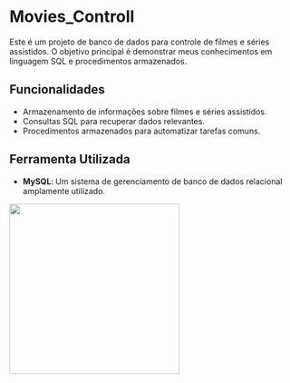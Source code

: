 # Movies_Controll

Este é um projeto de banco de dados para controle de filmes e séries assistidos. O objetivo principal é demonstrar meus conhecimentos em linguagem SQL e procedimentos armazenados.

## Funcionalidades

- Armazenamento de informações sobre filmes e séries assistidos.
- Consultas SQL para recuperar dados relevantes.
- Procedimentos armazenados para automatizar tarefas comuns.

## Ferramenta Utilizada

- **MySQL**: Um sistema de gerenciamento de banco de dados relacional amplamente utilizado.



<div align="left">
<img src="https://d1.awsstatic.com/asset-repository/products/amazon-rds/1024px-MySQL.ff87215b43fd7292af172e2a5d9b844217262571.png" width="300px" /> 
</div>




